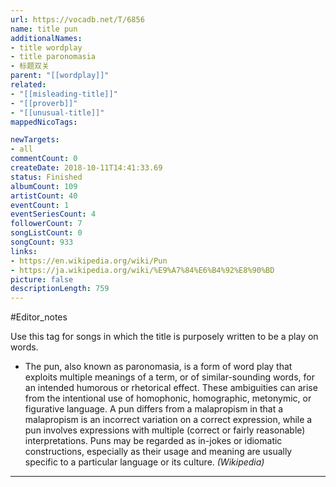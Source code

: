 ```yaml
---
url: https://vocadb.net/T/6856
name: title pun
additionalNames: 
- title wordplay
- title paronomasia
- 标题双关
parent: "[[wordplay]]"
related:
- "[[misleading-title]]"
- "[[proverb]]"
- "[[unusual-title]]"
mappedNicoTags:

newTargets:
- all
commentCount: 0
createDate: 2018-10-11T14:41:33.69
status: Finished
albumCount: 109
artistCount: 40
eventCount: 1
eventSeriesCount: 4
followerCount: 7
songListCount: 0
songCount: 933
links: 
- https://en.wikipedia.org/wiki/Pun
- https://ja.wikipedia.org/wiki/%E9%A7%84%E6%B4%92%E8%90%BD
picture: false
descriptionLength: 759
---
```


#Editor_notes

Use this tag for songs in which the title is purposely written to be a play on words.

- The pun, also known as paronomasia, is a form of word play that exploits multiple meanings of a term, or of similar-sounding words, for an intended humorous or rhetorical effect. These ambiguities can arise from the intentional use of homophonic, homographic, metonymic, or figurative language. A pun differs from a malapropism in that a malapropism is an incorrect variation on a correct expression, while a pun involves expressions with multiple (correct or fairly reasonable) interpretations. Puns may be regarded as in-jokes or idiomatic constructions, especially as their usage and meaning are usually specific to a particular language or its culture. *(Wikipedia)*

---

